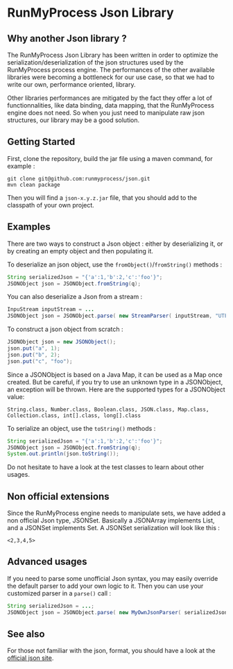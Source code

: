 # RunMyProcess Json Library

## Why another Json library ?

The RunMyProcess Json Library has been written in order to optimize the serialization/deserialization of the json structures used by the RunMyProcess process engine. The performances of the other available libraries were becoming a bottleneck for our use case, so that we had to write our own, performance oriented, library.

Other libraries performances are mitigated by the fact they offer a lot of functionnalities, like data binding, data mapping, that the RunMyProcess engine does not need. So when you just need to manipulate raw json structures, our library may be a good solution. 

## Getting Started

First, clone the repository, build the jar file using a maven command, for example :

`git clone git@github.com:runmyprocess/json.git`  
`mvn clean package`

Then you will find a `json-x.y.z.jar` file, that you should add to the classpath of your own project.

## Examples

There are two ways to construct a Json object : either by deserializing it, or by creating an empty object and then populating it.

To deserialize an json object, use the `fromObject()`/`fromString()` methods :

```java
String serializedJson = "{'a':1,'b':2,'c':'foo'}";
JSONObject json = JSONObject.fromString(q);
```

You can also deserialize a Json from a stream :

```java
InpuStream inputStream = ...
JSONObject json = JSONObject.parse( new StreamParser( inputStream, "UTF-8") );
```

To construct a json object from scratch :

```java
JSONObject json = new JSONObject();
json.put("a", 1);
json.put("b", 2);
json.put("c", "foo");
```

Since a JSONObject is based on a Java Map, it can be used as a Map once created. But be careful, if you try to use an unknown type in a JSONObject, an exception will be thrown. Here are the supported types for a JSONObject value:

`String.class, Number.class, Boolean.class, JSON.class, Map.class, Collection.class, int[].class, long[].class`

To serialize an object, use the `toString()` methods :

```java
String serializedJson = "{'a':1,'b':2,'c':'foo'}";
JSONObject json = JSONObject.fromString(q);
System.out.println(json.toString());
```

Do not hesitate to have a look at the test classes to learn about other usages.

## Non official extensions

Since the RunMyProcess engine needs to manipulate sets, we have added a non official Json type, JSONSet. Basically a JSONArray implements List, and a JSONSet implements Set. A JSONSet serialization will look like this :

`<2,3,4,5>`

## Advanced usages

If you need to parse some unofficial Json syntax, you may easily override the default parser to add your own logic to it. Then you can use your customized parser in a `parse()` call :

```java
String serializedJson = ...;
JSONObject json = JSONObject.parse( new MyOwnJsonParser( serializedJson ) );
```

## See also

For those not familiar with the json, format, you should have a look at the [official json site](http://json.org).
     
